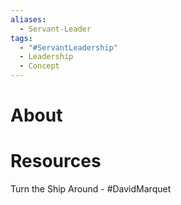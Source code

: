 ```yaml
---
aliases:
  - Servant-Leader
tags:
  - "#ServantLeadership"
  - Leadership
  - Concept
---
```

# About

# Resources
Turn the Ship Around - #DavidMarquet
